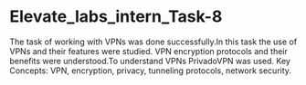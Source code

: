 # Elevate_labs_intern_Task-8
The task of working with VPNs was done successfully.In this task the use of VPNs and their features were studied.
VPN encryption protocols and their benefits were understood.To understand VPNs PrivadoVPN was used.
Key Concepts: VPN, encryption, privacy, tunneling protocols, network security.
